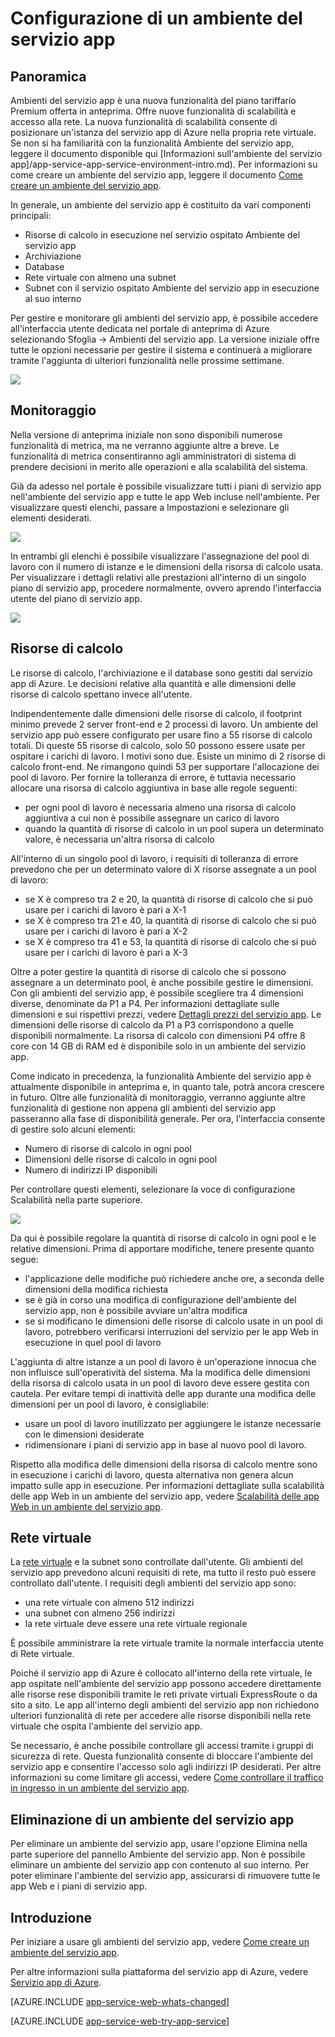 <properties 
	pageTitle="Come configurare un ambiente del servizio app" 
	description="Configurazione, gestione e monitoraggio degli ambienti del servizio app" 
	services="app-service\web" 
	documentationCenter="" 
	authors="ccompy" 
	manager="stefsch" 
	editor=""/>

<tags 
	ms.service="app-service-web" 
	ms.workload="web" 
	ms.tgt_pltfrm="na" 
	ms.devlang="na" 
	ms.topic="article" 
	ms.date="04/27/2015" 
	ms.author="ccompy"/>

# Configurazione di un ambiente del servizio app #

## Panoramica ##

Ambienti del servizio app è una nuova funzionalità del piano tariffario Premium offerta in anteprima. Offre nuove funzionalità di scalabilità e accesso alla rete. La nuova funzionalità di scalabilità consente di posizionare un'istanza del servizio app di Azure nella propria rete virtuale. Se non si ha familiarità con la funzionalità Ambiente del servizio app, leggere il documento disponible qui [Informazioni sull'ambiente del servizio app]/app-service-app-service-environment-intro.md). Per informazioni su come creare un ambiente del servizio app, leggere il documento [Come creare un ambiente del servizio app](app-service-web-how-to-create-an-app-service-environment.md).

In generale, un ambiente del servizio app è costituito da vari componenti principali:

- Risorse di calcolo in esecuzione nel servizio ospitato Ambiente del servizio app
- Archiviazione
- Database
- Rete virtuale con almeno una subnet
- Subnet con il servizio ospitato Ambiente del servizio app in esecuzione al suo interno

Per gestire e monitorare gli ambienti del servizio app, è possibile accedere all'interfaccia utente dedicata nel portale di anteprima di Azure selezionando Sfoglia -> Ambienti del servizio app. La versione iniziale offre tutte le opzioni necessarie per gestire il sistema e continuerà a migliorare tramite l'aggiunta di ulteriori funzionalità nelle prossime settimane.

![][1]

## Monitoraggio ##

Nella versione di anteprima iniziale non sono disponibili numerose funzionalità di metrica, ma ne verranno aggiunte altre a breve. Le funzionalità di metrica consentiranno agli amministratori di sistema di prendere decisioni in merito alle operazioni e alla scalabilità del sistema.

Già da adesso nel portale è possibile visualizzare tutti i piani di servizio app nell'ambiente del servizio app e tutte le app Web incluse nell'ambiente. Per visualizzare questi elenchi, passare a Impostazioni e selezionare gli elementi desiderati.

![][3]

In entrambi gli elenchi è possibile visualizzare l'assegnazione del pool di lavoro con il numero di istanze e le dimensioni della risorsa di calcolo usata. Per visualizzare i dettagli relativi alle prestazioni all'interno di un singolo piano di servizio app, procedere normalmente, ovvero aprendo l'interfaccia utente del piano di servizio app.

![][4]

## Risorse di calcolo ##

Le risorse di calcolo, l'archiviazione e il database sono gestiti dal servizio app di Azure. Le decisioni relative alla quantità e alle dimensioni delle risorse di calcolo spettano invece all'utente.

Indipendentemente dalle dimensioni delle risorse di calcolo, il footprint minimo prevede 2 server front-end e 2 processi di lavoro. Un ambiente del servizio app può essere configurato per usare fino a 55 risorse di calcolo totali. Di queste 55 risorse di calcolo, solo 50 possono essere usate per ospitare i carichi di lavoro. I motivi sono due. Esiste un minimo di 2 risorse di calcolo front-end. Ne rimangono quindi 53 per supportare l'allocazione dei pool di lavoro. Per fornire la tolleranza di errore, è tuttavia necessario allocare una risorsa di calcolo aggiuntiva in base alle regole seguenti:

- per ogni pool di lavoro è necessaria almeno una risorsa di calcolo aggiuntiva a cui non è possibile assegnare un carico di lavoro
- quando la quantità di risorse di calcolo in un pool supera un determinato valore, è necessaria un'altra risorsa di calcolo

All'interno di un singolo pool di lavoro, i requisiti di tolleranza di errore prevedono che per un determinato valore di X risorse assegnate a un pool di lavoro:

- se X è compreso tra 2 e 20, la quantità di risorse di calcolo che si può usare per i carichi di lavoro è pari a X-1
- se X è compreso tra 21 e 40, la quantità di risorse di calcolo che si può usare per i carichi di lavoro è pari a X-2
- se X è compreso tra 41 e 53, la quantità di risorse di calcolo che si può usare per i carichi di lavoro è pari a X-3

Oltre a poter gestire la quantità di risorse di calcolo che si possono assegnare a un determinato pool, è anche possibile gestire le dimensioni. Con gli ambienti del servizio app, è possibile scegliere tra 4 dimensioni diverse, denominate da P1 a P4. Per informazioni dettagliate sulle dimensioni e sui rispettivi prezzi, vedere [Dettagli prezzi del servizio app](../app-service/app-service-value-prop-what-is.md). Le dimensioni delle risorse di calcolo da P1 a P3 corrispondono a quelle disponibili normalmente. La risorsa di calcolo con dimensioni P4 offre 8 core con 14 GB di RAM ed è disponibile solo in un ambiente del servizio app.

Come indicato in precedenza, la funzionalità Ambiente del servizio app è attualmente disponibile in anteprima e, in quanto tale, potrà ancora crescere in futuro. Oltre alle funzionalità di monitoraggio, verranno aggiunte altre funzionalità di gestione non appena gli ambienti del servizio app passeranno alla fase di disponibilità generale. Per ora, l'interfaccia consente di gestire solo alcuni elementi:

- Numero di risorse di calcolo in ogni pool
- Dimensioni delle risorse di calcolo in ogni pool
- Numero di indirizzi IP disponibili

Per controllare questi elementi, selezionare la voce di configurazione Scalabilità nella parte superiore.

![][2]

Da qui è possibile regolare la quantità di risorse di calcolo in ogni pool e le relative dimensioni. Prima di apportare modifiche, tenere presente quanto segue:

- l'applicazione delle modifiche può richiedere anche ore, a seconda delle dimensioni della modifica richiesta
- se è già in corso una modifica di configurazione dell'ambiente del servizio app, non è possibile avviare un'altra modifica
- se si modificano le dimensioni delle risorse di calcolo usate in un pool di lavoro, potrebbero verificarsi interruzioni del servizio per le app Web in esecuzione in quel pool di lavoro

L'aggiunta di altre istanze a un pool di lavoro è un'operazione innocua che non influisce sull'operatività del sistema. Ma la modifica delle dimensioni della risorsa di calcolo usata in un pool di lavoro deve essere gestita con cautela. Per evitare tempi di inattività delle app durante una modifica delle dimensioni per un pool di lavoro, è consigliabile:

- usare un pool di lavoro inutilizzato per aggiungere le istanze necessarie con le dimensioni desiderate
- ridimensionare i piani di servizio app in base al nuovo pool di lavoro.  
 
Rispetto alla modifica delle dimensioni della risorsa di calcolo mentre sono in esecuzione i carichi di lavoro, questa alternativa non genera alcun impatto sulle app in esecuzione. Per informazioni dettagliate sulla scalabilità delle app Web in un ambiente del servizio app, vedere [Scalabilità delle app Web in un ambiente del servizio app](app-service-web-scale-a-web-app-in-an-app-service-environment.md).

## Rete virtuale ##

La [rete virtuale][virtualnetwork] e la subnet sono controllate dall'utente. Gli ambienti del servizio app prevedono alcuni requisiti di rete, ma tutto il resto può essere controllato dall'utente. I requisiti degli ambienti del servizio app sono:

- una rete virtuale con almeno 512 indirizzi
- una subnet con almeno 256 indirizzi 
- la rete virtuale deve essere una rete virtuale regionale  
 
È possibile amministrare la rete virtuale tramite la normale interfaccia utente di Rete virtuale.

Poiché il servizio app di Azure è collocato all'interno della rete virtuale, le app ospitate nell'ambiente del servizio app possono accedere direttamente alle risorse rese disponibili tramite le reti private virtuali ExpressRoute o da sito a sito. Le app all'interno degli ambienti del servizio app non richiedono ulteriori funzionalità di rete per accedere alle risorse disponibili nella rete virtuale che ospita l'ambiente del servizio app.

Se necessario, è anche possibile controllare gli accessi tramite i gruppi di sicurezza di rete. Questa funzionalità consente di bloccare l'ambiente del servizio app e consentire l'accesso solo agli indirizzi IP desiderati. Per altre informazioni su come limitare gli accessi, vedere [Come controllare il traffico in ingresso in un ambiente del servizio app](app-service-app-service-environment-control-inbound-traffic.md).

## Eliminazione di un ambiente del servizio app ##

Per eliminare un ambiente del servizio app, usare l'opzione Elimina nella parte superiore del pannello Ambiente del servizio app. Non è possibile eliminare un ambiente del servizio app con contenuto al suo interno. Per poter eliminare l'ambiente del servizio app, assicurarsi di rimuovere tutte le app Web e i piani di servizio app.

## Introduzione

Per iniziare a usare gli ambienti del servizio app, vedere [Come creare un ambiente del servizio app](app-service-web-how-to-create-an-app-service-environment.md).

Per altre informazioni sulla piattaforma del servizio app di Azure, vedere [Servizio app di Azure](../app-service/app-service-value-prop-what-is.md).

[AZURE.INCLUDE [app-service-web-whats-changed](../../includes/app-service-web-whats-changed.md)]

[AZURE.INCLUDE [app-service-web-try-app-service](../../includes/app-service-web-try-app-service.md)]

<!--Image references-->
[1]: ./media/app-service-web-configure-an-app-service-environment/configureaseblade.png
[2]: ./media/app-service-web-configure-an-app-service-environment/configurescale.png
[3]: ./media/app-service-web-configure-an-app-service-environment/configureasplist.png
[4]: ./media/app-service-web-configure-an-app-service-environment/configurewebapplist.png

<!--Links-->
[WhatisASE]: http://azure.microsoft.com/documentation/articles/app-service-app-service-environment-intro/
[Appserviceplans]: http://azure.microsoft.com/documentation/articles/azure-web-sites-web-hosting-plans-in-depth-overview/
[HowtoCreateASE]: http://azure.microsoft.com/documentation/articles/app-service-web-how-to-create-an-app-service-environment/
[HowtoScale]: http://azure.microsoft.com/documentation/articles/app-service-web-scale-a-web-app-in-an-app-service-environment/
[ControlInbound]: http://azure.microsoft.com/documentation/articles/app-service-app-service-environment-control-inbound-traffic/
[virtualnetwork]: https://msdn.microsoft.com/library/azure/dn133803.aspx
[AppServicePricing]: http://azure.microsoft.com/pricing/details/app-service/
[AzureAppService]: http://azure.microsoft.com/documentation/articles/app-service-value-prop-what-is/
 

<!---HONumber=July15_HO4-->